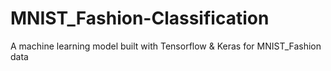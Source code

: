 # MNIST_Fashion-Classification
A machine learning model built with Tensorflow &amp; Keras for MNIST_Fashion data
